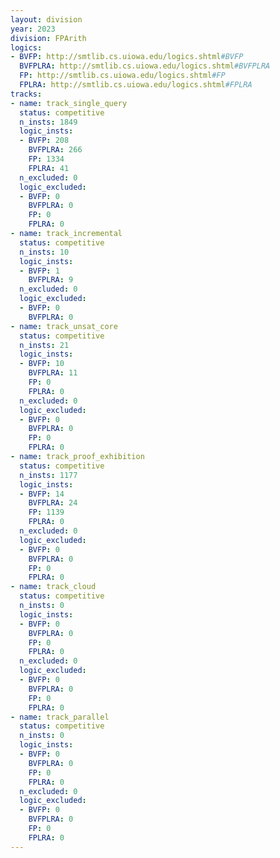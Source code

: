 ```yaml
---
layout: division
year: 2023
division: FPArith
logics: 
- BVFP: http://smtlib.cs.uiowa.edu/logics.shtml#BVFP
  BVFPLRA: http://smtlib.cs.uiowa.edu/logics.shtml#BVFPLRA
  FP: http://smtlib.cs.uiowa.edu/logics.shtml#FP
  FPLRA: http://smtlib.cs.uiowa.edu/logics.shtml#FPLRA
tracks:
- name: track_single_query
  status: competitive
  n_insts: 1849
  logic_insts:
  - BVFP: 208
    BVFPLRA: 266
    FP: 1334
    FPLRA: 41
  n_excluded: 0
  logic_excluded:
  - BVFP: 0
    BVFPLRA: 0
    FP: 0
    FPLRA: 0
- name: track_incremental
  status: competitive
  n_insts: 10
  logic_insts:
  - BVFP: 1
    BVFPLRA: 9
  n_excluded: 0
  logic_excluded:
  - BVFP: 0
    BVFPLRA: 0
- name: track_unsat_core
  status: competitive
  n_insts: 21
  logic_insts:
  - BVFP: 10
    BVFPLRA: 11
    FP: 0
    FPLRA: 0
  n_excluded: 0
  logic_excluded:
  - BVFP: 0
    BVFPLRA: 0
    FP: 0
    FPLRA: 0
- name: track_proof_exhibition
  status: competitive
  n_insts: 1177
  logic_insts:
  - BVFP: 14
    BVFPLRA: 24
    FP: 1139
    FPLRA: 0
  n_excluded: 0
  logic_excluded:
  - BVFP: 0
    BVFPLRA: 0
    FP: 0
    FPLRA: 0
- name: track_cloud
  status: competitive
  n_insts: 0
  logic_insts:
  - BVFP: 0
    BVFPLRA: 0
    FP: 0
    FPLRA: 0
  n_excluded: 0
  logic_excluded:
  - BVFP: 0
    BVFPLRA: 0
    FP: 0
    FPLRA: 0
- name: track_parallel
  status: competitive
  n_insts: 0
  logic_insts:
  - BVFP: 0
    BVFPLRA: 0
    FP: 0
    FPLRA: 0
  n_excluded: 0
  logic_excluded:
  - BVFP: 0
    BVFPLRA: 0
    FP: 0
    FPLRA: 0
---
```


